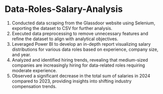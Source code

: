 # Data-Roles-Salary-Analysis
1. Conducted data scraping from the Glassdoor website using Selenium, exporting the dataset to CSV for further analysis.
2. Executed data preprocessing to remove unnecessary features and refine the dataset to align with analytical objectives.
3. Leveraged Power BI to develop an in-depth report visualizing salary distributions for various data roles based on experience, company size, and year.
4. Analyzed and identified hiring trends, revealing that medium-sized companies are increasingly hiring for data-related roles requiring moderate experience.
5. Observed a significant decrease in the total sum of salaries in 2024 compared to 2023, providing insights into shifting industry compensation trends.
